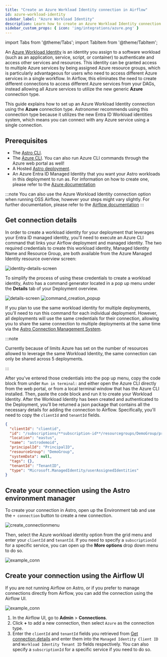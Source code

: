 ```yaml
---
title: "Create an Azure Workload Identity connection in Airflow"
id: azure-workload-identity
sidebar_label: "Azure Workload Identity"
description: Learn how to create an Azure Workload Identity connection in Airflow.
sidebar_custom_props: { icon: 'img/integrations/azure.png' }
---
```


import Tabs from '@theme/Tabs';
import TabItem from '@theme/TabItem';

An [Azure Workload Identity](https://learn.microsoft.com/en-us/entra/workload-id/workload-identities-overview) is an identity you assign to a software workload (such as an application, service, script, or container) to authenticate and access other services and resources. This identity can be granted access to multiple Azure services by being assigned Azure resource groups, which is particularly advantageous for users who need to access different Azure services in a single workflow. In Airflow, this eliminates the need to create different connections to access different Azure services from your DAGs, instead allowing all Azure services to utilize the new generic **Azure** connection type. 

This guide explains how to set up an Azure Workload Identity connection using the **Azure** connection type. Astronomer recommends using this connection type because it utilizes the new Entra ID Workload identities system, which means you can connect with any Azure service using a single connection.

## Prerequisites

- The [Astro CLI](https://docs.astronomer.io/astro/cli/overview).
- The [Azure CLI](https://learn.microsoft.com/en-us/cli/azure/). You can also run Azure CLI commands through the Azure web portal as well! 
- A Hosted [Astro deployment](https://docs.astronomer.io/astro/cli/get-started-cli).
- An Azure Entra ID Managed Identity that you want your Astro workloads in this deployment to run as. For information on how to create one, please refer to the [Azure documentation](https://learn.microsoft.com/en-us/entra/identity/managed-identities-azure-resources/how-manage-user-assigned-managed-identities?pivots=identity-mi-methods-azp)

:::note 
You can also use the Azure Workload Identity connection option when running OSS Airflow, however your steps might vary slightly. For further documentation, please refer to the [Airflow documentation](https://airflow.apache.org/docs/apache-airflow-providers-microsoft-azure/stable/connections/azure.html)
:::

## Get connection details

In order to create a workload identity for your deployment that leverages your Entra ID managed identity, you'll need to execute an Azure CLI command that links your Airflow deployment and managed identity.  The two required credentials to create this workload identity, Managed Identity Name and Resource Group, are both available from the Azure Managed Identity resource overview screen: 

![identity-details-screen](/img/examples/connection-azure-workload-identity-3.png)


To simplify the process of using these credentials to create a workload identity, Astro has a command generator located in a pop up menu under the **Details** tab of your Deployment overview.


![details-screen](/img/examples/connection-azure-workload-identity-1.png)
![command_creation_popup](/img/examples/connection-azure-workload-identity-2.png)

If you plan to use the same workload identity for multiple deployments, you'll need to run this command for each individual deployment. However, all deployments will use the same credentials for their connection, allowing you to share the same connection to multiple deployments at the same time via the [Astro Connection Management System](https://www.astronomer.io/solutions/connection-management/).

:::note

 Currently because of limits Azure has set on the number of resources allowed to leverage the same Workload Identity, the same connection can only be shared across 5 deployments. 

:::


After you've entered those credentials into the pop up menu, copy the code block from under `Run in terminal:` and either open the Azure CLI directly from the web portal, or from a local terminal window that has the Azure CLI installed. Then, paste the code block and run it to create your Workload Identity. After the Workload Identity has been created and authenticated to the Deployment, you'll be returned a json package that contains all the necessary details for adding the connection to Airflow. Specifically, you'll need to copy the `clientId` and `tenantId` fields. 

```json
{
  "clientId": "clientid",
  "id": "/subscriptions/**subscription-id**/resourcegroups/DemoGroup/providers/Microsoft.ManagedIdentity/userAssignedIdentities/astrodemoid",
  "location": "eastus",
  "name": "astrodemoid",
  "principalId": "PrincipalID",
  "resourceGroup": "DemoGroup",
  "systemData": null,
  "tags": {},
  "tenantId": "TenantID",
  "type": "Microsoft.ManagedIdentity/userAssignedIdentities"
}

```

## Create your connection using the Astro environment manager

To create your connection in Astro, open up the Environment tab and use the `+ connection` button to create a new connection. 

![create_connectionmenu](/img/examples/connection-azure-workload-identity-4.png)

Then, select the Azure workload identity option from the grid menu and enter your `clientId` and `tenantId`. If you need to specify a `subscriptionId` for a specific service, you can open up the **More options** drop down menu to do so. 

![example_conn](/img/examples/connection-azure-workload-identity-5.png)

## Create your connection using the Airflow UI

If you are not running Airflow on Astro, or if you prefer to manage connections directly from Airflow, you can add the connection using the Airflow UI. 

![example_conn](/img/examples/connection-azure-workload-identity-6.png)

1. In the Airflow UI, go to **Admin** > **Connections**.
2. Click **+** to add a new connection, then select `Azure` as the connection type.
3. Enter the `clientId` and `tenantId` fields you retrieved from [Get connection details](#get-connection-details) and enter them into the `Managed Identity Client ID` and `Workload Identity Tenant ID` fields respectively. You can also specify a `subscriptionId` for a specific service if you need to do so. 











